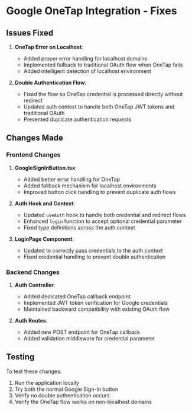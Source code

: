 # Google OneTap Integration - Fixes

## Issues Fixed

1. **OneTap Error on Localhost**:

   - Added proper error handling for localhost domains
   - Implemented fallback to traditional OAuth flow when OneTap fails
   - Added intelligent detection of localhost environment

2. **Double Authentication Flow**:
   - Fixed the flow so OneTap credential is processed directly without redirect
   - Updated auth context to handle both OneTap JWT tokens and traditional OAuth
   - Prevented duplicate authentication requests

## Changes Made

### Frontend Changes

1. **GoogleSignInButton.tsx**:

   - Added better error handling for OneTap
   - Added fallback mechanism for localhost environments
   - Improved button click handling to prevent duplicate auth flows

2. **Auth Hook and Context**:

   - Updated `useAuth` hook to handle both credential and redirect flows
   - Enhanced `login` function to accept optional credential parameter
   - Fixed type definitions across the auth context

3. **LoginPage Component**:
   - Updated to correctly pass credentials to the auth context
   - Fixed credential handling to prevent double authentication

### Backend Changes

1. **Auth Controller**:

   - Added dedicated OneTap callback endpoint
   - Implemented JWT token verification for Google credentials
   - Maintained backward compatibility with existing OAuth flow

2. **Auth Routes**:
   - Added new POST endpoint for OneTap callback
   - Added validation middleware for credential parameter

## Testing

To test these changes:

1. Run the application locally
2. Try both the normal Google Sign-In button
3. Verify no double authentication occurs
4. Verify the OneTap flow works on non-localhost domains
